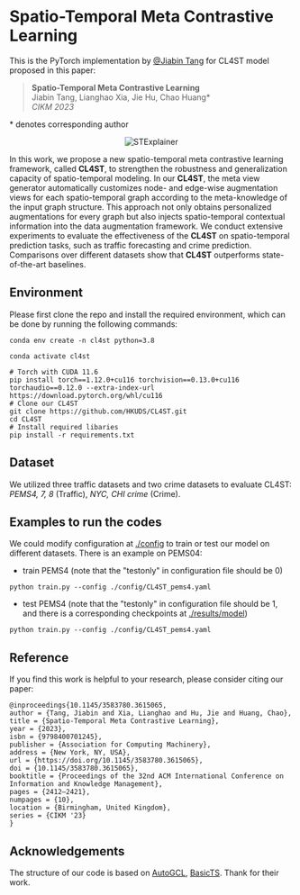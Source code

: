 # Spatio-Temporal Meta Contrastive Learning

This is the PyTorch implementation by <a href='https://github.com/tjb-tech'>@Jiabin Tang</a> for CL4ST model proposed in this paper:

 >**Spatio-Temporal Meta Contrastive Learning**  
 > Jiabin Tang, Lianghao Xia, Jie Hu, Chao Huang*\
 >*CIKM 2023*

\* denotes corresponding author
<p align="center">
<img src="./images/STExplainer.png" alt="STExplainer" />
</p>

In this work, we propose a new spatio-temporal meta contrastive learning framework, called **CL4ST**, to strengthen the robustness and generalization capacity of spatio-temporal modeling. In our **CL4ST**, the meta view generator automatically customizes node- and edge-wise augmentation views for each spatio-temporal graph according to the meta-knowledge of the input graph structure. This approach not only obtains personalized augmentations for every graph but also injects spatio-temporal contextual information into the data augmentation framework. We conduct extensive experiments to evaluate the effectiveness of the **CL4ST** on spatio-temporal prediction tasks, such as traffic forecasting and crime prediction. Comparisons over different datasets show that **CL4ST** outperforms state-of-the-art baselines.

## Environment

Please first clone the repo and install the required environment, which can be done by running the following commands:

```shell
conda env create -n cl4st python=3.8

conda activate cl4st

# Torch with CUDA 11.6
pip install torch==1.12.0+cu116 torchvision==0.13.0+cu116 torchaudio==0.12.0 --extra-index-url https://download.pytorch.org/whl/cu116
# Clone our CL4ST
git clone https://github.com/HKUDS/CL4ST.git
cd CL4ST
# Install required libaries
pip install -r requirements.txt
```



##  Dataset

We utilized three traffic datasets and two crime datasets to evaluate CL4ST: *PEMS4, 7, 8* (Traffic), *NYC, CHI crime* (Crime).

## Examples to run the codes

We could modify configuration at [./config](https://github.com/HKUDS/STExplainer/config) to train or test our model on different datasets. There is an example on PEMS04: 

  - train PEMS4 (note that the "testonly" in configuration file should be 0)

```shell
python train.py --config ./config/CL4ST_pems4.yaml
```

  - test PEMS4 (note that the "testonly" in configuration file should be 1, and there is a corresponding checkpoints at [./results/model](https://github.com/HKUDS/STExplainer/results/model))

```shell
python train.py --config ./config/CL4ST_pems4.yaml
```



## Reference
If you find this work is helpful to your research, please consider citing our paper:
```
@inproceedings{10.1145/3583780.3615065,
author = {Tang, Jiabin and Xia, Lianghao and Hu, Jie and Huang, Chao},
title = {Spatio-Temporal Meta Contrastive Learning},
year = {2023},
isbn = {9798400701245},
publisher = {Association for Computing Machinery},
address = {New York, NY, USA},
url = {https://doi.org/10.1145/3583780.3615065},
doi = {10.1145/3583780.3615065},
booktitle = {Proceedings of the 32nd ACM International Conference on Information and Knowledge Management},
pages = {2412–2421},
numpages = {10},
location = {Birmingham, United Kingdom},
series = {CIKM '23}
}
```



## Acknowledgements
The structure of our code is based on [AutoGCL](https://github.com/Somedaywilldo/AutoGCL), [BasicTS](https://github.com/zezhishao/BasicTS). Thank for their work.